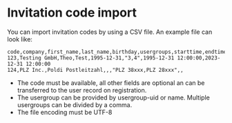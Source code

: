 # Invitation code import

You can import invitation codes by using a CSV file. An example file can look like:

```csv
code,company,first_name,last_name,birthday,usergroups,starttime,endtime
123,Testing GmbH,Theo,Test,1995-12-31,"3,4",1995-12-31 12:00:00,2023-12-31 12:00:00
124,PLZ Inc.,Poldi Postleitzahl,,,"PLZ 38xxx,PLZ 28xxx",,
```

* The code must be available, all other fields are optional an can be transferred to the user record on registration.
* The usergroup can be provided by usergroup-uid or name. Multiple usergroups can be divided by a comma.
* The file encoding must be UTF-8
